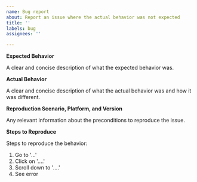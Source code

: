 ```yaml
---
name: Bug report
about: Report an issue where the actual behavior was not expected
title: ''
labels: bug
assignees: ''

---
```


**Expected Behavior**

A clear and concise description of what the expected behavior was.

**Actual Behavior**

A clear and concise description of what the actual behavior was and how it was different.

**Reproduction Scenario, Platform, and Version**

Any relevant information about the preconditions to reproduce the issue.

**Steps to Reproduce**

Steps to reproduce the behavior:
1. Go to '...'
2. Click on '....'
3. Scroll down to '....'
4. See error
